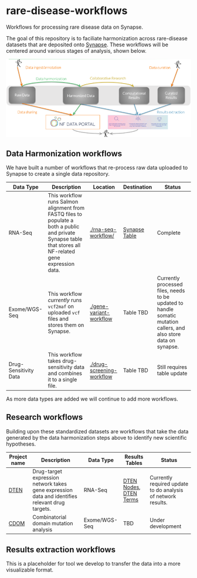 # rare-disease-workflows
Workflows for processing rare disease data on Synapse.

The goal of this repository is to faciliate harmonization across rare-disease datasets that are deposited onto [Synapse](http://synapse.org). These workflows will be centered around various stages of analysis, shown below.

![Alt text](doc/workflowCats.png?raw=true "Workflows")

## Data Harmonization workflows
We have built a number of workflows that re-process raw data uploaded to Synapse to create a single data repository.

| Data Type | Description | Location | Destination | Status
| --- | --- | --- | --- | --- | 
| RNA-Seq | This workflow runs Salmon alignment from FASTQ files to populate a both a public and private Synapse table that stores all NF-related gene expression data. | [./rna-seq-workflow/](./rna-seq-workflow) | [Synapse Table]() | Complete 
| Exome/WGS-Seq | This workflow *currently* runs `vcf2maf` on uploaded `vcf` files and stores them on Synapse.  | [./gene-variant-workflow](./gene-variant-workflow) | Table TBD | Currently processed files, needs to be updated to handle somatic mutation callers, and also store data on synapse.|
| Drug-Sensitivity Data | This workflow takes drug-sensitivity data and combines it to a single file. | [./drug-screening-workflow](drug-screening-workflow) | Table TBD | Still requires table update |

As more data types are added we will continue to add more workflows. 

## Research workflows
Building upon these standardized datasets are workflows that take the data generated by the data harmonization steps above to identify new scientific hypotheses.

| Project name | Description | Data Type | Results Tables | Status | 
| --- | --- | --- | --- | --- |
| [DTEN](http://github.org/sage-bionetworks/dten) | Drug-target expression network takes gene expression data and identifies relevant drug targets. | RNA-Seq | [DTEN Nodes](https://www.synapse.org/#!Synapse:syn18779013/tables/), [DTEN Terms]() |Currently required update to do analysis of network results. |
| [CDOM](https://github.com/aabaker99/cdom) | Combinatorial domain mutation analysis | Exome/WGS-Seq | TBD | Under development | 

## Results extraction workflows
This  is a placeholder for tool we develop to transfer the data into a more visualizable format.
